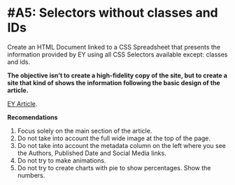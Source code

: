 # #A5: Selectors without classes and IDs

Create an HTML Document linked to a CSS Spreadsheet that presents the information provided by EY using all CSS Selectors available except: classes and ids.

**The objective isn’t to create a high-fidelity copy of the site, but to create a site that kind of shows the information following the basic design of the article.**

[EY Article](https://www.ey.com/es_co/consumer-products-retail/sustentabilidad-cuidado-planeta-prioridades-consumo).

**Recomendations**

1. Focus solely on the main section of the article.
2. Do not take into account the full wide image at the top of the page.
3. Do not take into account the metadata column on the left where you see the Authors, Published Date and Social Media links.
4. Do not try to make animations.
5. Do not try to create charts with pie to show percentages. Show the numbers.
